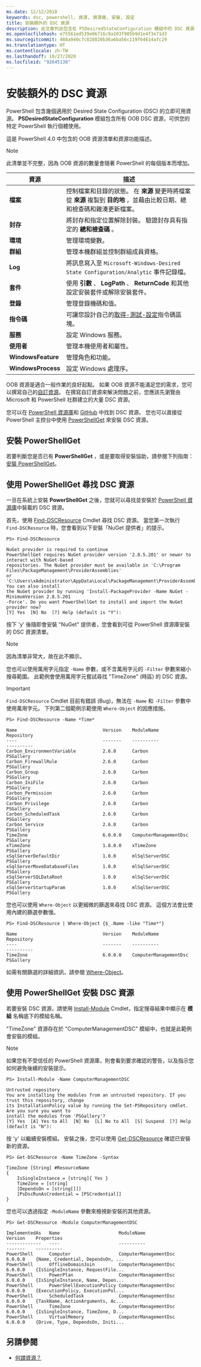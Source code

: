 ```yaml
---
ms.date: 12/12/2018
keywords: dsc, powershell, 資源, 資源庫, 安裝, 設定
title: 安裝額外的 DSC 資源
description: 此文章列出包含在 PSDesiredStateConfiguration 模組中的 DSC 資源。 其也涵蓋如何從 PowerShell 資源庫尋找資源並加以安裝。
ms.openlocfilehash: e75561ed539e06716c9a103f905b9d1e4f3e71d3
ms.sourcegitcommit: 488a940c7c828820b36a6ba56c119f64614afc29
ms.translationtype: HT
ms.contentlocale: zh-TW
ms.lasthandoff: 10/27/2020
ms.locfileid: "92645138"
---
```

# <a name="install-additional-dsc-resources"></a>安裝額外的 DSC 資源

PowerShell 包含幾個適用於 Desired State Configuration (DSC) 的立即可用資源。 **PSDesiredStateConfiguration** 模組包含所有 OOB DSC 資源，可供您的特定 PowerShell 執行個體使用。

這是 PowerShell 4.0 中包含的 OOB 資源清單和資源功能描述。

> [!NOTE]
> 此清單並不完整，因為 OOB 資源的數量會隨著 PowerShell 的每個版本而增加。

|      資源      |                                                                                       描述                                                                                        |
| ------------------ | ---------------------------------------------------------------------------------------------------------------------------------------------------------------------------------------- |
| **檔案**           | 控制檔案和目錄的狀態。 在 **來源** 變更時將檔案從 **來源** 複製到 **目的地** ，並藉由比較日期、總和檢查碼和雜湊更新檔案。 |
| **封存**        | 將封存和指定位置解除封裝。 驗證封存具有指定的 **總和檢查碼** 。                                                                                         |
| **環境**    | 管理環境變數。                                                                                                                                                           |
| **群組**          | 管理本機群組並控制群組成員資格。                                                                                                                                      |
| **Log**            | 將訊息寫入至 `Microsoft-Windows-Desired State Configuration/Analytic` 事件記錄檔。                                                                                               |
| **套件**        | 使用 **引數** 、 **LogPath** 、 **ReturnCode** 和其他設定安裝套件或解除安裝套件。                                                                                        |
| **登錄**       | 管理登錄機碼和值。                                                                                                                                                        |
| **指令碼**         | 可讓您設計自己的[取得-測試-設定](../resources/get-test-set.md)指令碼區塊。                                                                                                |
| **服務**        | 設定 Windows 服務。                                                                                                                                                             |
| **使用者**           | 管理本機使用者和屬性。                                                                                                                                                      |
| **WindowsFeature** | 管理角色和功能。                                                                                                                                                              |
| **WindowsProcess** | 設定 Windows 處理序。                                                                                                                                                            |

OOB 資源是適合一般作業的良好起點。 如果 OOB 資源不能滿足您的需求，您可以撰寫自己的[自訂資源](../resources/authoringResource.md)。 在撰寫自訂資源來解決問題之前，您應該先瀏覽由 Microsoft 和 PowerShell 社群建立的大量 DSC 資源。

您可以在 [PowerShell 資源庫](https://www.powershellgallery.com/)和 [GitHub](https://github.com/) 中找到 DSC 資源。 您也可以直接從 PowerShell 主控台中使用 [PowerShellGet](/powershell/module/powershellget/) 來安裝 DSC 資源。

## <a name="installing-powershellget"></a>安裝 PowerShellGet

若要判斷您是否已有 **PowerShellGet** ，或是要取得安裝協助，請參閱下列指南：[安裝 PowerShellGet](/powershell/scripting/gallery/installing-psget)。

## <a name="finding-dsc-resources-using-powershellget"></a>使用 PowerShellGet 尋找 DSC 資源

一旦在系統上安裝 **PowerShellGet** 之後，您就可以尋找並安裝於 [PowerShell 資源庫](https://www.powershellgallery.com/)中裝載的 DSC 資源。

首先，使用 [Find-DSCResource](/powershell/module/powershellget/find-dscresource) Cmdlet 尋找 DSC 資源。 當您第一次執行 `Find-DSCResource` 時，您會看到以下安裝「NuGet 提供者」的提示。

```
PS> Find-DSCResource

NuGet provider is required to continue
PowerShellGet requires NuGet provider version '2.8.5.201' or newer to interact with NuGet-based
repositories. The NuGet provider must be available in 'C:\Program Files\PackageManagement\ProviderAssemblies'
or 'C:\Users\xAdministrator\AppData\Local\PackageManagement\ProviderAssemblies'. You can also install
the NuGet provider by running 'Install-PackageProvider -Name NuGet -MinimumVersion 2.8.5.201
-Force'. Do you want PowerShellGet to install and import the NuGet provider now?
[Y] Yes  [N] No  [?] Help (default is "Y"):
```

按下 'y' 後隨即會安裝 "NuGet" 提供者，您會看到可從 PowerShell 資源庫安裝的 DSC 資源清單。

> [!NOTE]
> 因為清單非常大，故在此不顯示。

您也可以使用萬用字元指定 `-Name` 參數，或不含萬用字元的 `-Filter` 參數來縮小搜尋範圍。 此範例會使用萬用字元嘗試尋找 "TimeZone" (時區) 的 DSC 資源。

> [!IMPORTANT]
> `Find-DSCResource` Cmdlet 目前有錯誤 (Bug)，無法在 `-Name` 和 `-Filter` 參數中使用萬用字元。 下列第二個範例示範使用 `Where-Object` 的因應措施。

```
PS> Find-DSCResource -Name *Time*

Name                                Version    ModuleName                          Repository
----                                -------    ----------                          ----------
Carbon_EnvironmentVariable          2.6.0      Carbon                              PSGallery
Carbon_FirewallRule                 2.6.0      Carbon                              PSGallery
Carbon_Group                        2.6.0      Carbon                              PSGallery
Carbon_IniFile                      2.6.0      Carbon                              PSGallery
Carbon_Permission                   2.6.0      Carbon                              PSGallery
Carbon_Privilege                    2.6.0      Carbon                              PSGallery
Carbon_ScheduledTask                2.6.0      Carbon                              PSGallery
Carbon_Service                      2.6.0      Carbon                              PSGallery
TimeZone                            6.0.0.0    ComputerManagementDsc               PSGallery
xTimeZone                           1.8.0.0    xTimeZone                           PSGallery
xSqlServerDefaultDir                1.0.0      mlSqlServerDSC                      PSGallery
xSqlServerMoveDatabaseFiles         1.0.0      mlSqlServerDSC                      PSGallery
xSqlServerSQLDataRoot               1.0.0      mlSqlServerDSC                      PSGallery
xSqlServerStartupParam              1.0.0      mlSqlServerDSC                      PSGallery
```

您也可以使用 `Where-Object` 以更細微的篩選來尋找 DSC 資源。 這個方法會比使用內建的篩選參數慢。

```
PS> Find-DSCResource | Where-Object {$_.Name -like "Time*"}

Name                                Version    ModuleName                          Repository
----                                -------    ----------                          ----------
TimeZone                            6.0.0.0    ComputerManagementDsc               PSGallery
```

如需有關篩選的詳細資訊，請參閱 [Where-Object](/powershell/module/microsoft.powershell.core/where-object)。

## <a name="installing-dsc-resources-using-powershellget"></a>使用 PowerShellGet 安裝 DSC 資源

若要安裝 DSC 資源，請使用 [Install-Module](/powershell/module/PowershellGet/Install-Module) Cmdlet，指定搜尋結果中顯示在 **模組** 名稱底下的模組名稱。

"TimeZone" 資源存在於 "ComputerManagementDSC" 模組中，也就是此範例會安裝的模組。

> [!NOTE]
> 如果您有不受信任的 PowerShell 資源庫，則會看到要求確認的警告，以及指示您如何避免後續的安裝提示。

```
PS> Install-Module -Name ComputerManagementDSC

Untrusted repository
You are installing the modules from an untrusted repository. If you trust this repository, change
its InstallationPolicy value by running the Set-PSRepository cmdlet. Are you sure you want to
install the modules from 'PSGallery'?
[Y] Yes  [A] Yes to All  [N] No  [L] No to All  [S] Suspend  [?] Help (default is "N"):
```

按 'y' 以繼續安裝模組。 安裝之後，您可以使用 [Get-DSCResource](/powershell/module/PSDesiredStateConfiguration/Get-DscResource) 確認已安裝新的資源。

```
PS> Get-DSCResource -Name TimeZone -Syntax

TimeZone [String] #ResourceName
{
    IsSingleInstance = [string]{ Yes }
    TimeZone = [string]
    [DependsOn = [string[]]]
    [PsDscRunAsCredential = [PSCredential]]
}
```

您也可以透過指定 `-ModuleName` 參數來檢視新安裝的其他資源。

```
PS> Get-DSCResource -Module ComputerManagementDSC

ImplementedAs   Name                      ModuleName                     Version    Properties
-------------   ----                      ----------                     -------    ----------
PowerShell      Computer                  ComputerManagementDsc          6.0.0.0    {Name, Credential, DependsOn, ...
PowerShell      OfflineDomainJoin         ComputerManagementDsc          6.0.0.0    {IsSingleInstance, RequestFile...
PowerShell      PowerPlan                 ComputerManagementDsc          6.0.0.0    {IsSingleInstance, Name, Depen...
PowerShell      PowerShellExecutionPolicy ComputerManagementDsc          6.0.0.0    {ExecutionPolicy, ExecutionPol...
PowerShell      ScheduledTask             ComputerManagementDsc          6.0.0.0    {TaskName, ActionArguments, Ac...
PowerShell      TimeZone                  ComputerManagementDsc          6.0.0.0    {IsSingleInstance, TimeZone, D...
PowerShell      VirtualMemory             ComputerManagementDsc          6.0.0.0    {Drive, Type, DependsOn, Initi...
```

## <a name="see-also"></a>另請參閱

- [何謂資源？](../resources/resources.md)
